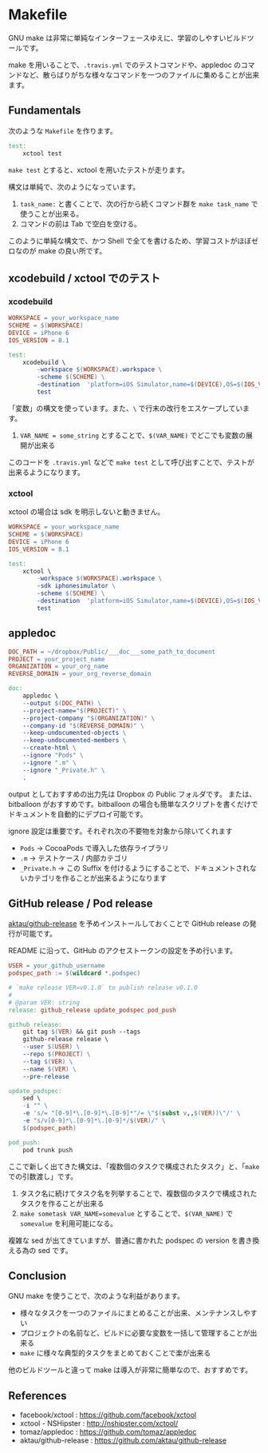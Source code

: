 Makefile
===

GNU make は非常に単純なインターフェースゆえに、学習のしやすいビルドツールです。

make を用いることで、`.travis.yml` でのテストコマンドや、appledoc のコマンドなど、散らばりがちな様々なコマンドを一つのファイルに集めることが出来ます。

Fundamentals
---

次のような `Makefile` を作ります。

```makefile
test:
	xctool test
```

`make test` とすると、xctool を用いたテストが走ります。

構文は単純で、次のようになっています。

1. `task_name:` と書くことで、次の行から続くコマンド群を `make task_name` で使うことが出来る。
2. コマンドの前は Tab で空白を空ける。

このように単純な構文で、かつ Shell で全てを書けるため、学習コストがほぼゼロなのが make の良い所です。

xcodebuild / xctool でのテスト
---

### xcodebuild

```makefile
WORKSPACE = your_workspace_name
SCHEME = $(WORKSPACE)
DEVICE = iPhone 6
IOS_VERSION = 8.1

test:
	xcodebuild \
		-workspace $(WORKSPACE).workspace \
		-scheme $(SCHEME) \
		-destination  'platform=iOS Simulator,name=$(DEVICE),OS=$(IOS_VERSION)' \
		test
```

「変数」の構文を使っています。また、`\` で行末の改行をエスケープしています。

1. `VAR_NAME = some_string` とすることで、`$(VAR_NAME)` でどこでも変数の展開が出来る

このコードを `.travis.yml` などで `make test` として呼び出すことで、テストが出来るようになります。

### xctool

xctool の場合は sdk を明示しないと動きません。

```makefile
WORKSPACE = your_workspace_name
SCHEME = $(WORKSPACE)
DEVICE = iPhone 6
IOS_VERSION = 8.1

test:
	xctool \
		-workspace $(WORKSPACE).workspace \
		-sdk iphonesimulator \
		-scheme $(SCHEME) \
		-destination  'platform=iOS Simulator,name=$(DEVICE),OS=$(IOS_VERSION)' \
		test
```

appledoc
---

```makefile
DOC_PATH = ~/dropbox/Public/___doc___some_path_to_document
PROJECT = your_project_name
ORGANIZATION = your_org_name
REVERSE_DOMAIN = your_org_reverse_domain

doc:
	appledoc \
	--output $(DOC_PATH) \
	--project-name="$(PROJECT)" \
	--project-company "$(ORGANIZATION)" \
	--company-id "$(REVERSE_DOMAIN)" \
	--keep-undocumented-objects \
	--keep-undocumented-members \
	--create-html \
	--ignore "Pods" \
	--ignore ".m" \
	--ignore "_Private.h" \
	.
```

output としておすすめの出力先は Dropbox の Public フォルダです。
または、bitballoon がおすすめです。bitballoon の場合も簡単なスクリプトを書くだけでドキュメントを自動的にデプロイ可能です。

ignore 設定は重要です。それぞれ次の不要物を対象から除いてくれます

- `Pods` -> CocoaPods で導入した依存ライブラリ
- `.m` -> テストケース / 内部カテゴリ
- `_Private.h` -> この Suffix を付けるようにすることで、ドキュメントされないカテゴリを作ることが出来るようになります

GitHub release / Pod release
---

[aktau/github-release](https://github.com/aktau/github-release) を予めインストールしておくことで GitHub release の発行が可能です。

README に沿って、GitHub のアクセストークンの設定を予め行います。

```makefile
USER = your_github_username
podspec_path := $(wildcard *.podspec)

# `make release VER=v0.1.0` to publish release v0.1.0  
#
# @param VER: string
release: github_release update_podspec pod_push

github_release:
	git tag $(VER) && git push --tags
	github-release release \
	--user $(USER) \
	--repo $(PROJECT) \
	--tag $(VER) \
	--name $(VER) \
	--pre-release

update_podspec:
	sed \
	-i "" \
	-e 's/= "[0-9]*\.[0-9]*\.[0-9]*"/= \"$(subst v,,$(VER))\"/' \
	-e "s/v[0-9]*\.[0-9]*\.[0-9]*/$(VER)/" \
	$(podspec_path)

pod_push:
	pod trunk push
```

ここで新しく出てきた構文は、「複数個のタスクで構成されたタスク」と、「`make` での引数渡し」です。

1. タスク名に続けてタスク名を列挙することで、複数個のタスクで構成されたタスクを作ることが出来る
2. `make sometask VAR_NAME=somevalue` とすることで、`$(VAR_NAME)` で `somevalue` を利用可能になる。

複雑な sed が出てきていますが、普通に書かれた podspec の version を書き換える為の sed です。

Conclusion
---

GNU make を使うことで、次のような利益があります。

- 様々なタスクを一つのファイルにまとめることが出来、メンテナンスしやすい
- プロジェクトの名前など、ビルドに必要な変数を一括して管理することが出来る
- `make` に様々な典型的タスクをまとめておくことで楽が出来る

他のビルドツールと違って make は導入が非常に簡単なので、おすすめです。

References
---

- facebook/xctool : https://github.com/facebook/xctool
- xctool - NSHipster : http://nshipster.com/xctool/
- tomaz/appledoc : https://github.com/tomaz/appledoc
- aktau/github-release : https://github.com/aktau/github-release
